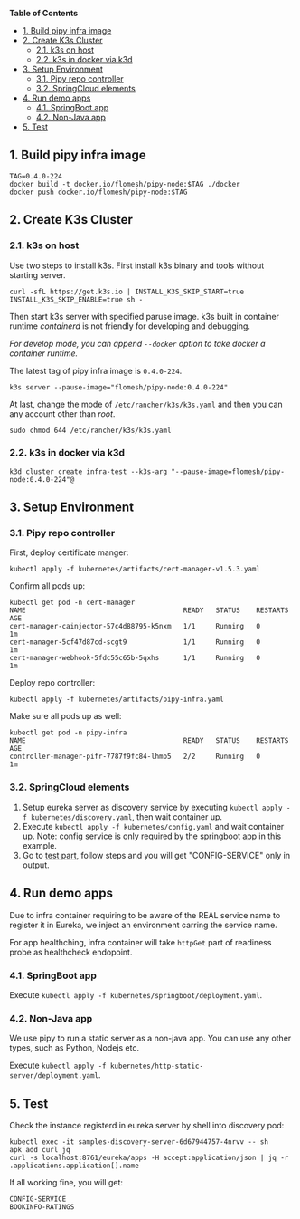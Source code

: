 **Table of Contents**
* [1. Build pipy infra image](#1-build-pipy-infra-image)
* [2. Create K3s Cluster](#2-create-k3s-cluster)
  * [2.1. k3s on host](#21-k3s-on-host)
  * [2.2. k3s in docker via k3d](#22-k3s-in-docker-via-k3d)
* [3. Setup Environment](#3-setup-environment)
  * [3.1. Pipy repo controller](#31-pipy-repo-controller)
  * [3.2. SpringCloud elements](#32-springcloud-elements)
* [4. Run demo apps](#4-run-demo-apps)
  * [4.1. SpringBoot app](#41-springboot-app)
  * [4.2. Non-Java app](#42-non-java-app)
* [5. Test](#5-test)

## 1. Build pipy infra image

```shell
TAG=0.4.0-224
docker build -t docker.io/flomesh/pipy-node:$TAG ./docker
docker push docker.io/flomesh/pipy-node:$TAG
```

## 2. Create K3s Cluster

### 2.1. k3s on host

Use two steps to install k3s. First install k3s binary and tools without starting server.

```shell
curl -sfL https://get.k3s.io | INSTALL_K3S_SKIP_START=true INSTALL_K3S_SKIP_ENABLE=true sh - 
```

Then start k3s server with specified paruse image. k3s built in container runtime _containerd_ is not friendly for developing and debugging. 

*For develop mode, you can append `--docker` option to take _docker_ a container runtime.*

The latest tag of pipy infra image is `0.4.0-224`.

```shell
k3s server --pause-image="flomesh/pipy-node:0.4.0-224"
```

At last, change the mode of `/etc/rancher/k3s/k3s.yaml` and then you can any account other than _root_.

```shell
sudo chmod 644 /etc/rancher/k3s/k3s.yaml
```

### 2.2. k3s in docker via k3d

```shell
k3d cluster create infra-test --k3s-arg "--pause-image=flomesh/pipy-node:0.4.0-224"@
```

## 3. Setup Environment

### 3.1. Pipy repo controller

First, deploy certificate manger:

```shell
kubectl apply -f kubernetes/artifacts/cert-manager-v1.5.3.yaml
```

Confirm all pods up:

```shell
kubectl get pod -n cert-manager
NAME                                       READY   STATUS    RESTARTS   AGE
cert-manager-cainjector-57c4d88795-k5nxm   1/1     Running   0          1m
cert-manager-5cf47d87cd-scgt9              1/1     Running   0          1m
cert-manager-webhook-5fdc55c65b-5qxhs      1/1     Running   0          1m
```

Deploy repo controller:

```shell
kubectl apply -f kubernetes/artifacts/pipy-infra.yaml
```

Make sure all pods up as well:

```shell
kubectl get pod -n pipy-infra
NAME                                       READY   STATUS    RESTARTS   AGE
controller-manager-pifr-7787f9fc84-lhmb5   2/2     Running   0          1m
```

### 3.2. SpringCloud elements

1. Setup eureka server as discovery service by executing `kubectl apply -f kubernetes/discovery.yaml`, then wait container up.
2. Execute `kubectl apply -f kubernetes/config.yaml` and wait container up. Note: config service is only required by the springboot app in this example.
3. Go to [test part](./README.md#TEST), follow steps and you will get "CONFIG-SERVICE" only in output.

## 4. Run demo apps

Due to infra container requiring to be aware of the REAL service name to register it in Eureka, we inject an environment carring the service name.

For app healthching, infra container will take `httpGet` part of readiness probe as healthcheck endopoint.

### 4.1. SpringBoot app

Execute `kubectl apply -f kubernetes/springboot/deployment.yaml`.

### 4.2. Non-Java app

We use pipy to run a static server as a non-java app. You can use any other types, such as Python, Nodejs etc.

Execute `kubectl apply -f kubernetes/http-static-server/deployment.yaml`.

## 5. Test

Check the instance registerd in eureka server by shell into discovery pod:

```shell
kubectl exec -it samples-discovery-server-6d67944757-4nrvv -- sh
apk add curl jq
curl -s localhost:8761/eureka/apps -H accept:application/json | jq -r .applications.application[].name
```

If all working fine, you will get:

```
CONFIG-SERVICE
BOOKINFO-RATINGS
```
